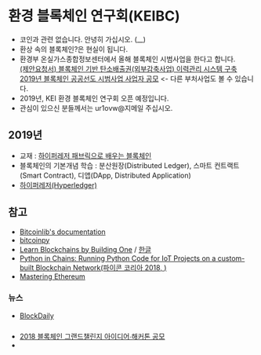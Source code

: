 # 환경 블록체인 연구회(KEIBC)
- 코인과 관련 없습니다. 안녕히 가십시오. (__)
- 환상 속의 블록체인?은 현실이 됩니다.
- 환경부 온실가스종합정보센터에서 올해 블록체인 시범사업을 한다고 합니다.  
  [(제안요청서) 블록체인 기반 탄소배출권(외부감축사업) 이력관리 시스템 구축](http://www.kisa.or.kr/uploadfile/201812/201812201859051067.hwp)  
  [2019년 블록체인 공공선도 시범사업 사업자 공모](https://www.kisa.or.kr/notice/bid_View.jsp?cPage=1&mode=view&p_No=35&b_No=35&d_No=6339&ST=T&SV=블록체인) <- 다른 부처사업도 볼 수 있습니다.
- 2019년, KEI 환경 블록체인 연구회 오픈 예정입니다.  
- 관심이 있으신 분들께서는 ur1ovw@지메일 주십시오.  

## 2019년
- 교재 : [하이퍼레저 패브릭으로 배우는 블록체인](https://jpub.tistory.com/871)
- 블록체인의 기본개념 학습 : 분산원장(Distributed Ledger), 스마트 컨트랙트(Smart Contract), 디앱(DApp, Distributed Application)
- [하이퍼레저(Hyperledger)](https://www.hyperledger.org/)
## 참고
- [Bitcoinlib's documentation](https://bitcoinlib.readthedocs.io/en/latest/)
- [bitcoinpy](https://github.com/obulpathi/bitcoinpy)
- [Learn Blockchains by Building One](https://hackernoon.com/learn-blockchains-by-building-one-117428612f46) / [한글](https://medium.com/caulink/%ED%8C%8C%EC%9D%B4%EC%8D%AC%EC%9C%BC%EB%A1%9C-%EB%B8%94%EB%A1%9D%EC%B2%B4%EC%9D%B8-%EB%A7%8C%EB%93%A4%EA%B8%B0-part-1-4386dbc735e)
- [Python in Chains: Running Python Code for IoT Projects on a custom-built Blockchain Network(파이콘 코리아 2018, )](https://www.pycon.kr/2018/program/16)
- [Mastering Ethereum](https://github.com/ethereumbook/ethereumbook)
### 뉴스
- [BlockDaily](https://www.blockdaily.com/)
### 
- [2018 블록체인 그랜드챌린지 아이디어∙해커톤 공모](https://www.kisa.or.kr/notice/notice_View.jsp?cPage=1&mode=view&p_No=4&b_No=4&d_No=2204&ST=&SV=)
- 
